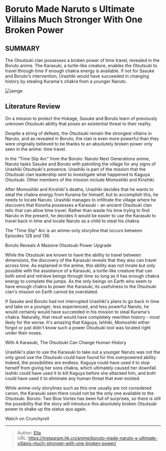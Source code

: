 # Boruto Made Naruto s Ultimate Villains Much Stronger With One Broken Power


## SUMMARY 



  The Otsutsuki clan possesses a broken power of time travel, revealed in the Boruto anime.   The Karasuki, a turtle-like creature, enables the Otsutsuki to travel through time if enough chakra energy is available.   If not for Sasuke and Boruto&#39;s intervention, Urashiki would have succeeded in changing history by stealing Kurama&#39;s chakra from a younger Naruto.  

![iamge](https://static1.srcdn.com/wordpress/wp-content/uploads/2022/04/urashiki-1.jpg)

## Literature Review

On a mission to protect the Hokage, Sasuke and Boruto learn of previously unknown Otsutsuki ability that poses an existential threat to their reality.




Despite a string of defeats, the Otsutsuki remain the strongest villains in Naruto, and as revealed in Boruto, the clan is even more powerful than they were originally believed to be thanks to an absolutely broken power only seen in the anime: time travel.




In the &#34;Time Slip Arc&#34; from the Boruto: Naruto Next Generations anime, Naruto tasks Sasuke and Boruto with patrolling the village for any signs of Urashiki Otsutsuki&#39;s presence. Urashiki is part of the mission that the Otsutsuki clan leadership sent to investigate what happened to Kaguya Otsutsuki. Other members of the mission include Momoshiki and Kinshiki.

          

After Momoshiki and Kinshiki&#39;s deaths, Urashiki decides that he wants to steal the chakra energy from Kurama for himself, but to accomplish this, he needs to locate Naruto. Urashiki manages to infiltrate the village where he discovers that Konoha possesses a Karasuki - an ancient Otsutsuki clan relic that can allow time travel. Rather than waste his time trying to find Naruto in the present, he decides it would be easier to use the Karasuki to travel back in time and locate Naruto as a child to steal his chakra.






The &#34;Time Slip&#34; Arc is an anime-only storyline that occurs between Episodes 128 and 136.





 Boruto Reveals A Massive Otsutsuki Power Upgrade 
          

While the Otsutsuki are known to have the ability to travel between dimensions, the discovery of the Karasuki reveals that they also can travel across time. As explained in the anime, this ability was not innate but only possible with the assistance of a Karasuki, a turtle-like creature that can both send and retrieve beings through time so long as it has enough chakra energy to complete the jumps. As the only beings on Earth who seem to have enough chakra to power the Karasuki, its usefulness to the Otsutsuki clan&#39;s mission on Earth cannot be overstated.




If Sasuke and Boruto had not interrupted Urashiki&#39;s plans to go back in time and take on a younger, less experienced, and less powerful Naruto, he would certainly would have succeeded in his mission to steal Kurama&#39;s chakra. Naturally, that result would have completely rewritten history - most likely for the worse. It&#39;s amazing that Kaguya, Ishhiki, Momoshiki either forgot or just didn&#39;t know such a power Otsutsuki tool was located right under their noses.



 With A Karasuki, The Otsutsuki Can Change Human History 
          

Urashiki&#39;s plan to use the Karasuki to take out a younger Naruto was not the only good use the Otsutsuki could have found for this overpowered ability. Indeed, the possibilities are endless. Kaguya could have used it to stop herself from giving her sons chakra, which ultimately caused her downfall. Isshiki could have used it to kill Kaguya before she attacked him, and both could have used it to eliminate any human threat that ever existed.




While anime-only storylines such as this one usually are not considered canon, the Karasuki seen there could not be the only one available to the Otsutsuki. Boruto: Two Blue Vortex has been full of surprises, so there is still the possibility that the story will introduce this absolutely broken Otsutsuki power to shake up the status quo again.

Watch on Crunchyroll



---

> Author: [Ella](https://instagram.hk.cn/)  
> URL: https://instagram.hk.cn/anime/boruto-made-naruto-s-ultimate-villains-much-stronger-with-one-broken-power/  

